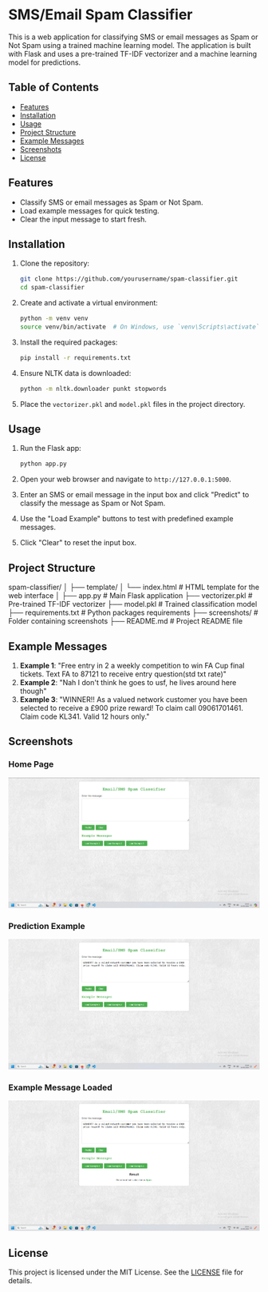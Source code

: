 # SMS/Email Spam Classifier

This is a web application for classifying SMS or email messages as Spam or Not Spam using a trained machine learning model. The application is built with Flask and uses a pre-trained TF-IDF vectorizer and a machine learning model for predictions.

## Table of Contents
- [Features](#features)
- [Installation](#installation)
- [Usage](#usage)
- [Project Structure](#project-structure)
- [Example Messages](#example-messages)
- [Screenshots](#screenshots)
- [License](#license)

## Features
- Classify SMS or email messages as Spam or Not Spam.
- Load example messages for quick testing.
- Clear the input message to start fresh.

## Installation

1. Clone the repository:
    ```sh
    git clone https://github.com/yourusername/spam-classifier.git
    cd spam-classifier
    ```

2. Create and activate a virtual environment:
    ```sh
    python -m venv venv
    source venv/bin/activate  # On Windows, use `venv\Scripts\activate`
    ```

3. Install the required packages:
    ```sh
    pip install -r requirements.txt
    ```

4. Ensure NLTK data is downloaded:
    ```sh
    python -m nltk.downloader punkt stopwords
    ```

5. Place the `vectorizer.pkl` and `model.pkl` files in the project directory.

## Usage

1. Run the Flask app:
    ```sh
    python app.py
    ```

2. Open your web browser and navigate to `http://127.0.0.1:5000`.

3. Enter an SMS or email message in the input box and click "Predict" to classify the message as Spam or Not Spam.

4. Use the "Load Example" buttons to test with predefined example messages.

5. Click "Clear" to reset the input box.

## Project Structure

spam-classifier/
│
├── template/
│ └── index.html # HTML template for the web interface
│
├── app.py # Main Flask application
├── vectorizer.pkl # Pre-trained TF-IDF vectorizer
├── model.pkl # Trained classification model
├── requirements.txt # Python packages requirements
├── screenshots/ # Folder containing screenshots
├── README.md # Project README file



## Example Messages

1. **Example 1**: "Free entry in 2 a weekly competition to win FA Cup final tickets. Text FA to 87121 to receive entry question(std txt rate)"
2. **Example 2**: "Nah I don't think he goes to usf, he lives around here though"
3. **Example 3**: "WINNER!! As a valued network customer you have been selected to receive a £900 prize reward! To claim call 09061701461. Claim code KL341. Valid 12 hours only."

## Screenshots

### Home Page
![Home Page](screenshots/home_page.png)

### Prediction Example
![Prediction Example](screenshots/prediction_example.png)

### Example Message Loaded
![Example Message Loaded](screenshots/example_message_loaded.png)

## License

This project is licensed under the MIT License. See the [LICENSE](LICENSE) file for details.
